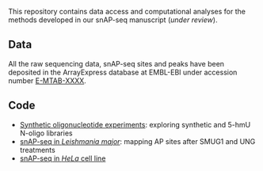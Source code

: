 
This repository contains data access and computational analyses for the methods developed in our snAP-seq manuscript (*under review*).

## Data

All the raw sequencing data, snAP-seq sites and peaks have been deposited in the ArrayExpress database at EMBL-EBI under accession number [E-MTAB-XXXX](https://www.ebi.ac.uk/arrayexpress/experiments/E-MTAB-XXXX).


## Code

- [Synthetic oligonucleotide experiments](oligo.md): exploring synthetic and 5-hmU N-oligo libraries
- [snAP-seq in *Leishmania major*](leishmania.md): mapping AP sites after SMUG1 and UNG treatments
- [snAP-seq in *HeLa* cell line](hela.md)
